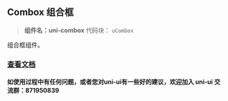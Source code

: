 

## Combox 组合框
> **组件名：uni-combox**
> 代码块： `uCombox`


组合框组件。

### [查看文档](https://uniapp.dcloud.io/component/uniui/uni-combox)
#### 如使用过程中有任何问题，或者您对uni-ui有一些好的建议，欢迎加入 uni-ui 交流群：871950839 